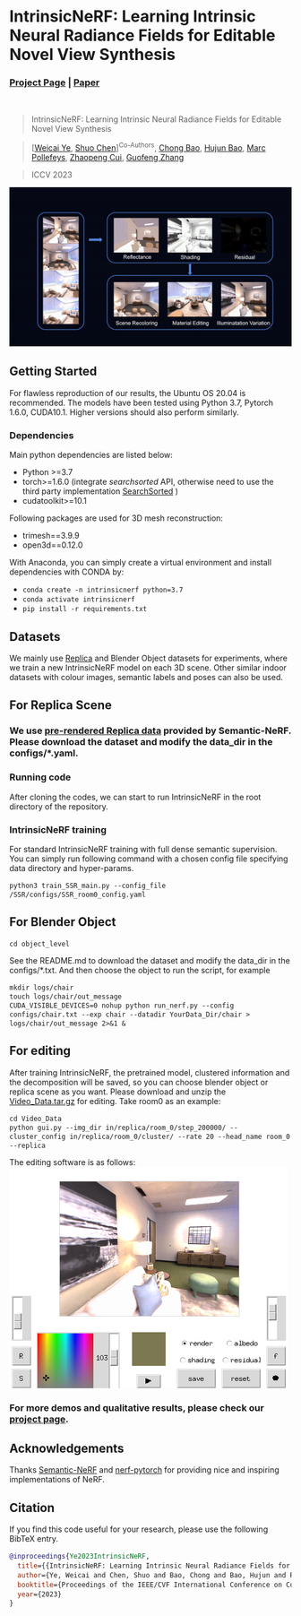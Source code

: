 # IntrinsicNeRF: Learning Intrinsic Neural Radiance Fields for Editable Novel View Synthesis
### [Project Page](https://zju3dv.github.io/intrinsic_nerf/) | [Paper](https://arxiv.org/abs/2210.00647)
<br/>

> IntrinsicNeRF: Learning Intrinsic Neural Radiance Fields for Editable Novel View Synthesis

> [[Weicai Ye](https://ywcmaike.github.io/), [Shuo Chen](https://github.com/Eric3778)]<sup>Co-Authors</sup>, [Chong Bao](https://github.com/1612190130/), [Hujun Bao](http://www.cad.zju.edu.cn/home/bao/), [Marc Pollefeys](https://people.inf.ethz.ch/pomarc/), [Zhaopeng Cui](https://zhpcui.github.io/), [Guofeng Zhang](http://www.cad.zju.edu.cn/home/gfzhang)

> ICCV 2023

![demo_vid](assets/IntrinsicNeRF_teaser.gif)

## Getting Started

For flawless reproduction of our results, the Ubuntu OS 20.04 is recommended. The models have been tested using Python 3.7, Pytorch 1.6.0, CUDA10.1. Higher versions should also perform similarly.

### Dependencies
Main python dependencies are listed below:
- Python >=3.7
- torch>=1.6.0 (integrate *searchsorted* API, otherwise need to use the third party implementation [SearchSorted](https://github.com/aliutkus/torchsearchsorted) )
- cudatoolkit>=10.1

Following packages are used for 3D mesh reconstruction:
- trimesh==3.9.9
- open3d==0.12.0

With Anaconda, you can simply create a virtual environment and install dependencies with CONDA by:
- `conda create -n intrinsicnerf python=3.7`
- `conda activate intrinsicnerf`
- `pip install -r requirements.txt`

## Datasets
We mainly use [Replica](https://github.com/facebookresearch/Replica-Dataset) and Blender Object datasets for experiments, where we train a new IntrinsicNeRF model on each 3D scene. Other similar indoor datasets with colour images, semantic labels and poses can also be used.


## For Replica Scene
### We use [pre-rendered Replica data](https://www.dropbox.com/sh/9yu1elddll00sdl/AAC-rSJdLX0C6HhKXGKMOIija?dl=0) provided by Semantic-NeRF. Please download the dataset and modify the data_dir in the configs/*.yaml.

### Running code
After cloning the codes, we can start to run IntrinsicNeRF in the root directory of the repository.

### IntrinsicNeRF training
For standard IntrinsicNeRF training with full dense semantic supervision. You can simply run following command with a chosen config file specifying data directory and hyper-params.
```
python3 train_SSR_main.py --config_file /SSR/configs/SSR_room0_config.yaml
```

## For Blender Object

```
cd object_level
```
See the README.md to download the dataset and modify the data_dir in the configs/*.txt.
And then choose the object to run the script, for example
```
mkdir logs/chair
touch logs/chair/out_message
CUDA_VISIBLE_DEVICES=0 nohup python run_nerf.py --config configs/chair.txt --exp chair --datadir YourData_Dir/chair > logs/chair/out_message 2>&1 &
```

## For editing
After training IntrinsicNeRF, the pretrained model, clustered information and the decomposition will be saved, so you can choose blender object or replica scene as you want. Please download and unzip the [Video_Data.tar.gz](https://pan.zju.edu.cn/share/a6fc0427c058c8c01b09567731) for editing. Take room0 as an example:
```
cd Video_Data
python gui.py --img_dir in/replica/room_0/step_200000/ --cluster_config in/replica/room_0/cluster/ --rate 20 --head_name room_0 --replica
```
The editing software is as follows:
![edit_software](assets/software.png)




### For more demos and qualitative results, please check our [project page](https://zju3dv.github.io/intrinsic_nerf/).


## Acknowledgements
Thanks [Semantic-NeRF](https://shuaifengzhi.com/Semantic-NeRF/) and [nerf-pytorch](https://github.com/yenchenlin/nerf-pytorch)  for providing nice and inspiring implementations of NeRF. 

## Citation
If you find this code useful for your research, please use the following BibTeX entry.

```bibtex
@inproceedings{Ye2023IntrinsicNeRF,
  title={{IntrinsicNeRF: Learning Intrinsic Neural Radiance Fields for Editable Novel View Synthesis}},
  author={Ye, Weicai and Chen, Shuo and Bao, Chong and Bao, Hujun and Pollefeys, Marc and Cui, Zhaopeng and Zhang, Guofeng},
  booktitle={Proceedings of the IEEE/CVF International Conference on Computer Vision},
  year={2023}
}
```

